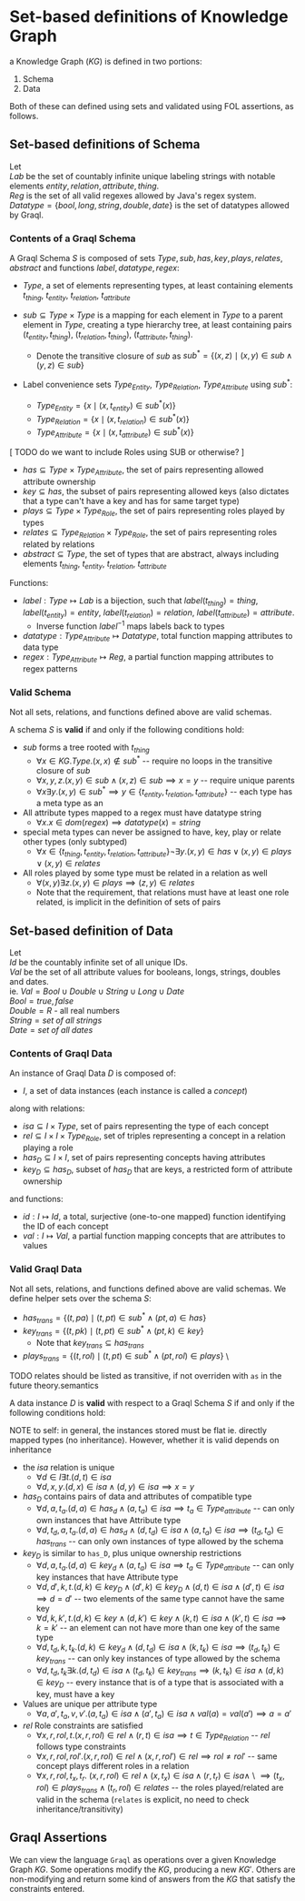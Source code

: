 # Set-based definitions of Knowledge Graph

a Knowledge Graph ($KG$) is defined in two portions:

1. Schema
2. Data

Both of these can defined using sets and validated using FOL assertions, as follows.

## Set-based definitions of Schema

Let \
$Lab$ be the set of countably infinite unique labeling strings with notable elements $entity, relation, attribute, thing$. \
$Reg$ is the set of all valid regexes allowed by Java's regex system. \
$Datatype = \{bool, long, string, double, date\}$ is the set of datatypes allowed by Graql.

### Contents of a Graql Schema

A Graql Schema $S$ is composed of sets $Type, sub, has, key, plays, relates, abstract$ and functions $label, datatype, regex$:

* $Type$, a set of elements representing types, at least containing elements $t_{thing}$, $t_{entity}$, $t_{relation}$, $t_{attribute}$

* $sub \subseteq Type \times Type$ is a mapping for each element in $Type$ to a parent element in $Type$, creating a type hierarchy tree, at least containing pairs $(t_{entity}, t_{thing})$, $(t_{relation}, t_{thing})$, $(t_{attribute}, t_{thing})$.

  * Denote the transitive closure of $sub$ as $sub^* = \{ (x,z) \mid (x,y) \in sub \wedge (y,z) \in sub \}$

* Label convenience sets $Type_{Entity}$, $Type_{Relation}$, $Type_{Attribute}$ using $sub^*$:

  * $Type_{Entity} = \{x \mid (x, t_{entity}) \in sub^*(x) \}$
  * $Type_{Relation} = \{x \mid (x, t_{relation}) \in sub^*(x) \}$
  * $Type_{Attribute} = \{x \mid (x, t_{attribute}) \in sub^*(x) \}$

[ TODO do we want to include Roles using SUB or otherwise? ]

* $has \subseteq Type \times Type_{Attribute}$, the set of pairs representing allowed attribute ownership
* $key \subseteq has$, the subset of pairs representing allowed keys (also dictates that a type can't have a key and has for same target type)
* $plays \subseteq Type \times Type_{Role}$, the set of pairs representing roles played by types
* $relates \subseteq Type_{Relation} \times Type_{Role}$, the set of pairs representing roles related by relations
* $abstract \subseteq Type$, the set of types that are abstract, always including elements $t_{thing}$, $t_{entity}$, $t_{relation}$, $t_{attribute}$

Functions:

* $label: Type \mapsto Lab$ is a bijection, such that $label(t_{thing}) = thing$, $label(t_{entity}) = entity$, $label(t_{relation}) = relation$, $label(t_{attribute}) = attribute$.
  * Inverse function $label^{-1}$ maps labels back to types
* $datatype: Type_{Attribute} \mapsto Datatype$, total function mapping attributes to data type
* $regex: Type_{Attribute} \mapsto Reg$, a partial function mapping attributes to regex patterns


### Valid Schema

Not all sets, relations, and functions defined above are valid schemas.

A schema $S$ is **valid** if and only if the following conditions hold:


* $sub$ forms a tree rooted with $t_{thing}$
  * $\forall x \in KG.Type. (x,x) \not \in sub^*$ -- require no loops in the transitive closure of $sub$
  * $\forall x,y,z. (x,y) \in sub \wedge (x,z) \in sub \implies x = y$ -- require unique parents
  * $\forall x \exists y. (x,y) \in sub^* \implies y \in \{t_{entity}, t_{relation}, t_{attribute}\}$
 -- each type has a meta type as an
* All attribute types mapped to a regex must have datatype string
  * $\forall x. x \in dom(regex) \implies datatype(x) = string$
* special meta types can never be assigned to have, key, play or relate other types (only subtyped)
  * $\forall x \in \{t_{thing}, t_{entity}, t_{relation}, t_{attribute} \} \neg \exists y. (x,y) \in has \vee (x,y) \in plays \vee (x,y) \in relates$
* All roles played by some type must be related in a relation as well
  * $\forall (x,y) \exists z. (x,y) \in plays \implies (z,y) \in relates$
  * Note that the requirement, that relations must have at least one role related, is implicit in the definition of sets of pairs

## Set-based definition of Data

Let \
$Id$ be the countably infinite set of all unique IDs. \
$Val$ be the set of all attribute values for booleans, longs, strings, doubles and dates.\
ie. $Val = Bool \cup Double \cup String \cup Long \cup Date$ \
$Bool = {true, false}$ \
$Double = R$ - all real numbers \
$String = set \; of \; all \; strings$ \
$Date = set \; of \; all \; dates$

### Contents of Graql Data

An instance of Graql Data $D$ is composed of:

* $I$, a set of data instances (each instance is called a _concept_)

along with relations:

* $isa \subseteq I \times Type$, set of pairs representing the type of each concept
* $rel \subseteq I \times I \times Type_{Role}$, set of triples representing a concept in a relation playing a role
* $has_D \subseteq I \times I$, set of pairs representing concepts having attributes
* $key_D \subseteq has_D$, subset of $has_D$ that are keys, a restricted form of attribute ownership

and functions:

* $id: I \mapsto Id$, a total, surjective (one-to-one mapped) function identifying the ID of each concept
* $val: I \mapsto Val$, a partial function mapping concepts that are attributes to values


### Valid Graql Data

Not all sets, relations, and functions defined above are valid schemas.
We define helper sets over the schema $S$:
 
* $has_{trans} = \{ (t,pa) \mid (t, pt) \in sub^* \wedge (pt, a) \in has \}$
* $key_{trans} = \{ (t,pk) \mid (t, pt) \in sub^* \wedge (pt, k) \in key \}$
  * Note that $key_{trans} \subseteq has_{trans}$
* $plays_{trans} = \{ (t, rol) \mid (t, pt) \in sub^* \wedge (pt, rol) \in plays \}$ \

TODO relates should be listed as transitive, if not overriden with `as` in the future theory.semantics

A data instance $D$ is **valid** with respect to a Graql Schema $S$ if and only if the following conditions hold:

NOTE to self: in general, the instances stored must be flat ie. directly mapped types (no inheritance). However, whether it is valid depends on inheritance

* the $isa$ relation is unique
  * $\forall d \in I \exists t. (d, t) \in isa$
  * $\forall d, x, y. (d, x) \in isa \wedge (d, y) \in isa \implies x = y$
* $has_D$ contains pairs of data and attributes of compatible type
  * $\forall d, a, t_a. (d, a) \in has_d \wedge (a, t_a) \in isa \implies t_a \in Type_{attribute}$ -- can only own instances that have Attribute type
  * $\forall d, t_d, a, t_a. (d, a) \in has_d \wedge (d, t_d) \in isa \wedge (a, t_a) \in isa \implies (t_d, t_a) \in has_{trans}$ -- can only own instances of type allowed by the schema
* $key_D$ is similar to `has_D`, plus unique ownership restrictions
  * $\forall d, a, t_a. (d, a) \in key_d \wedge (a, t_a) \in isa \implies t_a \in Type_{attribute}$ -- can only key instances that have Attribute type
  * $\forall d, d', k, t. (d, k) \in key_D \wedge (d', k) \in key_D \wedge (d, t) \in isa \wedge (d', t) \in isa \implies d = d'$ -- two elements of the same type cannot have the same key
  * $\forall d, k, k', t. (d,k) \in key \wedge (d, k') \in key \wedge (k, t) \in isa \wedge (k', t) \in isa \implies k = k'$ -- an element can not have more than one key of the same type
  * $\forall d, t_d, k, t_k. (d, k) \in key_d \wedge (d, t_d) \in isa \wedge (k, t_k) \in isa \implies (t_d, t_k) \in key_{trans}$ -- can only key instances of type allowed by the schema
  * $\forall d, t_d, t_k \exists k. (d, t_d) \in isa \wedge (t_d, t_k) \in key_{trans} \implies (k, t_k) \in isa \wedge (d, k) \in key_D$ -- every instance that is of a type that is associated with a key, must have a key
* Values are unique per attribute type
  * $\forall a, a', t_a, v, v'. (a, t_a) \in isa \wedge (a', t_a) \in isa \wedge val(a) = val(a') \implies a = a'$
* $rel$ Role constraints are satisfied
  * $\forall x, r, rol, t. (x, r, rol) \in rel \wedge (r, t) \in isa \implies t \in Type_{Relation}$ -- $rel$ follows type constraints
  * $\forall x, r, rol, rol'. (x, r, rol) \in rel \wedge (x, r, rol') \in rel \implies rol \neq rol'$ -- same concept plays different roles in a relation
  * $\forall x, r, rol, t_x, t_r. \ (x, r, rol) \in rel \wedge (x, t_x) \in isa \wedge (r, t_r) \in isa \wedge$ \ 
  $\implies  (t_x, rol) \in plays_{trans} \wedge (t_r, rol) \in relates$ -- the roles played/related are valid in the schema (`relates` is explicit, no need to check inheritance/transitivity)


## Graql Assertions

We can view the language `Graql` as operations over a given Knowledge Graph $KG$. Some operations modify the $KG$, producing a new $KG'$. Others are non-modifying and return some kind of answers from the $KG$ that satisfy the constraints entered.